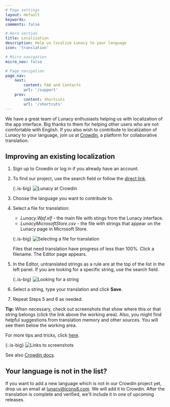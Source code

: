 ```yaml
---
# Page settings
layout: default
keywords:
comments: false

# Hero section
title: Localization
description: Help us localize Lunacy to your language
icon: 'translation'

# Micro navigation
micro_nav: false

# Page navigation
page_nav:
    next:
        content: FAQ and Сontacts
        url: '/support'
    prev:
        content: Shortcuts
        url: '/shortcuts'
---
```


We have a great team of Lunacy enthusiasts helping us with localization of the app interface. Big thanks to them for helping other users who are not comfortable with English. If you also wish to contribute to localization of Lunacy to your language, join us at [Crowdin](https://crowdin.com/project/lunacy), a platform for collaborative translation.

## Improving an existing localization

1. Sign up to Crowdin or log in if you already have an account.

2. To find our project, use the search field or follow the <a href="https://crowdin.com/project/lunacy" target="_blank">direct link</a>.

    {:.is-big}
    ![Lunacy at Crowdin](public/localization_find_crowdin_project1.png)

3. Choose the language you want to contribute to.
4. Select a file for translation:

    * *Lunacy.Wpf.xlf* - the main file with stings from the Lunacy interface.
    * *LunacyMicrosoftStore.csv* - the file with strings that appear on the Lunacy page in Microsoft Store.

    {:.is-big}
    ![Selecting a file for translation](public/localize-selectfile.png)


    Files that need translation have progress of less than 100%. Click a filename. The Editor page appears.

5. In the Editor, untranslated strings as a rule are at the top of the list in the left panel. If you are looking for a specific string, use the search field.

    {:.is-big}
    ![Looking for a string](public/localization_crowdin_search1.png)

6. Select a string, type your translation and click **Save**.
7. Repeat Steps 5 and 6 as needed.

<div class="callout callout--info">
    <p><strong>Tip:</strong> When necessary, check out screenshots that show where this or that string belongs (click the link above the working area). Also, you might find helpful suggestions from translation memory and other sources. You will see them below the working area.</p>
    <p>For more tips and tricks, click <a href="https://docs.icons8.com/tips/" target="_blank">here</a>.</p>
</div>

<!--

**Tip:** When necessary, check out screenshots that show where this or that string belongs (click the link above the working area). Also, you might find helpful suggestions from translation memory and other sources. You will see them below the working area.

-->

{:.is-big}
![Links to screenshots](public/localization_crowdin_screenshot_link2.png)

See also <a href="https://support.crowdin.com/online-editor/" target="_blank">Crowdin docs</a>.
 

## Your language is not in the list?

If you want to add a new language which is not in our Crowdin project yet, drop us an email at lunacy@icons8.com. We will add it to Сrowdin. After the translation is complete and verified, we'll include it in one of upcoming releases.
